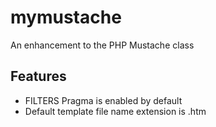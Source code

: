 mymustache
==========

An enhancement to the PHP Mustache class

Features
--------

- FILTERS Pragma is enabled by default
- Default template file name extension is .htm
